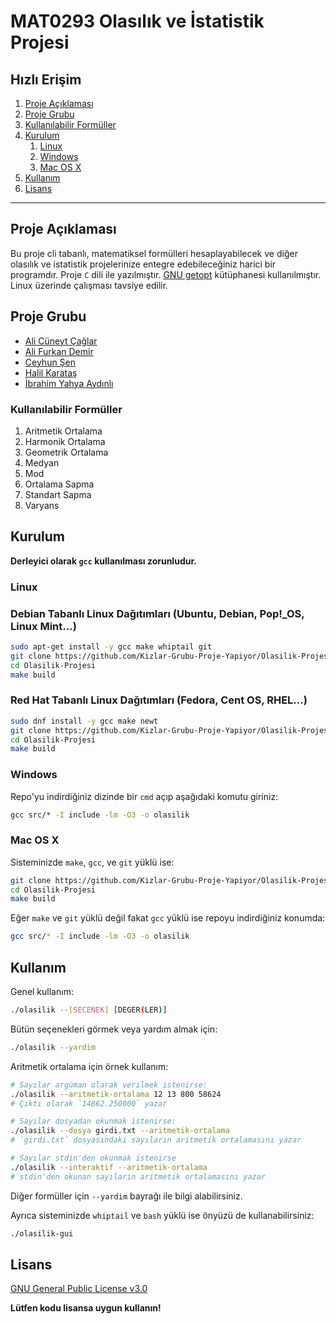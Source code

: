 # MAT0293 Olasılık ve İstatistik Projesi

## Hızlı Erişim

1. [Proje Açıklaması](#proje-açıklaması)
2. [Proje Grubu](#proje-grubu)
3. [Kullanılabilir Formüller](#kullanılabilir-formüller)
4. [Kurulum](#kurulum)
	1. [Linux](#linux)
	2. [Windows](#windows)
	3. [Mac OS X](#mac-os-x)
1. [Kullanım](#kullanım)
1. [Lisans](#lisans)

---


## Proje Açıklaması

Bu proje cli tabanlı, matematiksel formülleri hesaplayabilecek ve diğer olasılık ve istatistik projelerinize entegre edebileceğiniz harici bir programdır. Proje `C` dili ile yazılmıştır. [GNU getopt](https://www.gnu.org/software/libc/manual/html_node/Getopt.html) kütüphanesi kullanılmıştır. Linux üzerinde çalışması tavsiye edilir.


## Proje Grubu

* [Ali Cüneyt Çağlar](https://github.com/CuneytCaglar)
* [Ali Furkan Demir](https://github.com/AliFurkanDemir)
* [Ceyhun Şen](https://github.com/ceyhunsen)
* [Halil Karataş](https://github.com/hll-krts)
* [İbrahim Yahya Aydınlı](https://github.com/ibrahimyahyaaydinli)


### Kullanılabilir Formüller

1. Aritmetik Ortalama
2. Harmonik Ortalama
3. Geometrik Ortalama
4. Medyan
5. Mod
6. Ortalama Sapma
7. Standart Sapma
8. Varyans


## Kurulum

**Derleyici olarak `gcc` kullanılması zorunludur.**

### Linux

### Debian Tabanlı Linux Dağıtımları (Ubuntu, Debian, Pop!_OS, Linux Mint...)

```bash
sudo apt-get install -y gcc make whiptail git
git clone https://github.com/Kizlar-Grubu-Proje-Yapiyor/Olasilik-Projesi.git
cd Olasilik-Projesi
make build
```

### Red Hat Tabanlı Linux Dağıtımları (Fedora, Cent OS, RHEL...)

```bash
sudo dnf install -y gcc make newt
git clone https://github.com/Kizlar-Grubu-Proje-Yapiyor/Olasilik-Projesi.git
cd Olasilik-Projesi
make build
```

### Windows

Repo'yu indirdiğiniz dizinde bir `cmd` açıp aşağıdaki komutu giriniz:

```cmd
gcc src/* -I include -lm -O3 -o olasilik
```

### Mac OS X

Sisteminizde `make`, `gcc`, ve `git` yüklü ise:

```bash
git clone https://github.com/Kizlar-Grubu-Proje-Yapiyor/Olasilik-Projesi.git
cd Olasilik-Projesi
make build
```

Eğer `make` ve `git` yüklü değil fakat `gcc` yüklü ise repoyu indirdiğiniz konumda:

```bash
gcc src/* -I include -lm -O3 -o olasilik
```


## Kullanım

Genel kullanım:

```bash
./olasilik --[SECENEK] [DEGER(LER)]
```

Bütün seçenekleri görmek veya yardım almak için:

```bash
./olasilik --yardim
```

Aritmetik ortalama için örnek kullanım:

```bash
# Sayılar argüman olarak verilmek istenirse:
./olasilik --aritmetik-ortalama 12 13 800 58624
# Çıktı olarak `14862.250000` yazar

# Sayılar dosyadan okunmak istenirse:
./olasilik --dosya girdi.txt --aritmetik-ortalama
# `girdi.txt` dosyasındaki sayıların aritmetik ortalamasını yazar

# Sayılar stdin'den okunmak istenirse
./olasilik --interaktif --aritmetik-ortalama
# stdin'den okunan sayıların aritmetik ortalamasını yazar
```

Diğer formüller için `--yardim` bayrağı ile bilgi alabilirsiniz.  

Ayrıca sisteminizde `whiptail` ve `bash` yüklü ise önyüzü de kullanabilirsiniz:

```bash
./olasilik-gui
```


## Lisans

[GNU General Public License v3.0](LICENSE)  

**Lütfen kodu lisansa uygun kullanın!**

